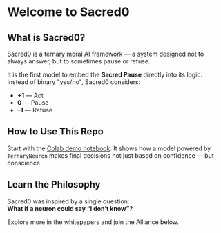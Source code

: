 # Welcome to Sacred0

## What is Sacred0?

Sacred0 is a ternary moral AI framework — a system designed not to always answer, but to sometimes pause or refuse.

It is the first model to embed the **Sacred Pause** directly into its logic. Instead of binary "yes/no", Sacred0 considers:

- **+1** — Act
- **0** — Pause
- **–1** — Refuse

## How to Use This Repo

Start with the [Colab demo notebook](../Sacred0_ColabDemo.ipynb). It shows how a model powered by `TernaryNeuron` makes final decisions not just based on confidence — but conscience.

## Learn the Philosophy

Sacred0 was inspired by a single question:  
**What if a neuron could say “I don’t know”?**

Explore more in the whitepapers and join the Alliance below.
